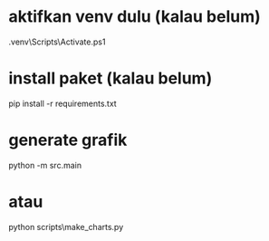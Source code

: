 # aktifkan venv dulu (kalau belum)
.venv\Scripts\Activate.ps1

# install paket (kalau belum)
pip install -r requirements.txt

# generate grafik
python -m src.main
# atau
python scripts\make_charts.py
